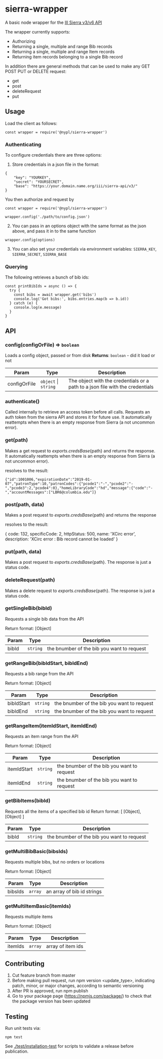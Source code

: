 # sierra-wrapper

A basic node wrapper for the [III Sierra v3/v6 API](https://sandbox.iii.com/docs/Content/titlePage.htm)

The wrapper currently supports:

- Authorizing
- Returning a single, multiple and range Bib records
- Returning a single, multiple and range Item records
- Returning item records belonging to a single Bib record

In addition there are general methods that can be used to make any GET POST PUT 
or DELETE request:

- get
- post
- deleteRequest
- put

## Usage

Load the client as follows:
```
const wrapper = require('@nypl/sierra-wrapper')
```

### Authenticating

To configure credentials there are three options:

1. Store credentials in a json file in the format:

```
{
	"key": "YOURKEY",
	"secret": "YOURSECRET",
	"base": "https://your.domain.name.org/iii/sierra-api/v3/"
}
```
You then authorize and request by

```
const wrapper = require('@nypl/sierra-wrapper')

wrapper.config('./path/to/config.json')
```

2. You can pass in an options object with the same format as the json above, and pass it in to the same function

```
wrapper.config(options)
```

3. You can also set your credentials via environment variables: `SIERRA_KEY`, `SIERRA_SECRET`, `SIERRA_BASE`

### Querying

The following retrieves a bunch of bib ids:

```
const printBibIds = async () => {
  try {
    const bibs = await wrapper.get('bibs')
    console.log('Got bibs:', bibs.entries.map(b => b.id))
  } catch (e) {
    console.log(e.message)
  }
}
```

## API
### config(configOrFile) ⇒ <code>boolean</code>
Loads a config object, passed or from disk
**Returns**: <code>boolean</code> - did it load or not

| Param | Type | Description |
| --- | --- | --- |
| configOrFile | <code>object</code> &#124; <code>string</code> | The object with the credentials or a path to a json file with the credentials |

### authenticate()
Called internally to retrieve an access token before all calls. Requests an auth token from the sierra API and stores it for future use. It automatically reattempts when there is an empty response from Sierra (a not uncommon error).

### get(path)
Makes a get request to ${exports.credsBase}${path} and returns the response. It automatically reattempts when there is an empty response from Sierra (a not uncommon error).

resolves to the result:

```
{"id":1001006,"expirationDate":"2019-01-07","patronType":10,"patronCodes":{"pcode1":"-","pcode2":"-","pcode3":2,"pcode4":0},"homeLibraryCode":"hd","message":{"code":"-","accountMessages":["LBR6@columbia.edu"]}
```

### post(path, data)
Makes a post request to ${exports.credsBase}${path} and returns the response

resolves to the result:

{ code: 132,
	specificCode: 2,
	httpStatus: 500,
	name: 'XCirc error',
	description: 'XCirc error : Bib record cannot be loaded' }

### put(path, data)
Makes a post request to ${exports.credsBase}${path}. The response is just a status code.

### deleteRequest(path)
Makes a delete request to ${exports.credsBase}${path}. The response is just a status code.

### getSingleBib(bibId)
Requests a single bib data from the API

Return format:
[Object]

| Param | Type | Description |
| --- | --- | --- |
| bibId | <code>string</code> | the bnumber of the bib you want to request |

### getRangeBib(bibIdStart, bibIdEnd)
Requests a bib range from the API

Return format:
[Object]

| Param | Type | Description |
| --- | --- | --- |
| bibIdStart | <code>string</code> | the bnumber of the bib you want to request |
| bibIdEnd | <code>string</code> | the bnumber of the bib you want to request |

### getRangeItem(itemIdStart, itemIdEnd)
Requests an item range from the API

Return format:
[Object]

| Param | Type | Description |
| --- | --- | --- |
| itemIdStart | <code>string</code> | the bnumber of the bib you want to request |
| itemIdEnd | <code>string</code> | the bnumber of the bib you want to request |

### getBibItems(bibId)
Requests all the items of a specified bib id
Return format:
[ [Object], [Object] ]

| Param | Type | Description |
| --- | --- | --- |
| bibId | <code>string</code> | the bnumber of the bib you want to request |

### getMultiBibBasic(bibsIds)
Requests multiple bibs, but no orders or locations

Return format:
[Object]

| Param | Type | Description |
| --- | --- | --- |
| bibsIds | <code>array</code> | an array of bib id strings |


### getMultiItemBasic(itemIds)
Requests multiple items

Return format:
[Object]

| Param | Type | Description |
| --- | --- | --- |
| itemIds | <code>array</code> | array of item ids |

## Contributing

1. Cut feature branch from master
2. Before making pull request, run npm version <update_type>, indicating patch, minor, or major changes, according to semantic versioning
3. After PR is approved, run npm publish
4. Go to your package page (https://npmjs.com/package/<package>) to check that the package version has been updated

## Testing

Run unit tests via:
```
npm test
```

See [./test/installation-test](./test/installation-test) for scripts to validate a release before publication.
